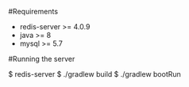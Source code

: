 #Requirements

* redis-server >= 4.0.9
* java >= 8
* mysql >= 5.7

#Running the server

$ redis-server
$ ./gradlew build
$ ./gradlew bootRun
